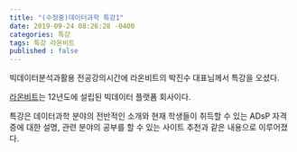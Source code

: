 ```yaml
---
title: "(수정중)데이터과학 특강1"
date: 2019-09-24 08:26:28 -0400
categories: 특강
tags: 특강 라온비트
published : false
---
```


빅데이터분석과활용 전공강의시간에 라온비트의 박진수 대표님께서 특강을 오셨다. 

[라온비트](http://www.raonbit.com/)는 12년도에 설립된 빅데이터 플랫폼 회사이다.

특강은 데이터과학 분야의 전반적인 소개와 현재 학생들이 취득할 수 있는 ADsP 자격증에 대한 설명, 관련 분야의 공부를 할 수 있는 사이트 추천과 같은 내용으로 이루어졌다.

